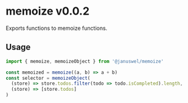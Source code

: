 # memoize v0.0.2

Exports functions to memoize functions.

## Usage

```typescript
import { memoize, memoizeObject } from '@januswel/memoize'

const memoized = memoize((a, b) => a + b)
const selector = memoizeObject(
  (store) => store.todos.filter(todo => todo.isCompleted).length,
  (store) => [store.todos]
)
```
